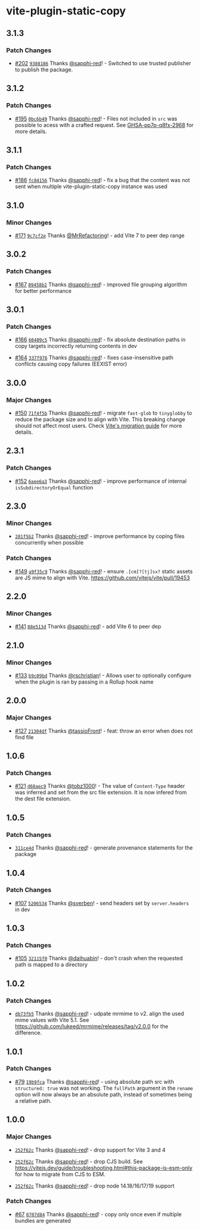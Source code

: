 # vite-plugin-static-copy

## 3.1.3

### Patch Changes

- [#202](https://github.com/sapphi-red/vite-plugin-static-copy/pull/202) [`9388186`](https://github.com/sapphi-red/vite-plugin-static-copy/commit/938818611347b7996ae8649d607390e587c549d9) Thanks [@sapphi-red](https://github.com/sapphi-red)! - Switched to use trusted publisher to publish the package.

## 3.1.2

### Patch Changes

- [#195](https://github.com/sapphi-red/vite-plugin-static-copy/pull/195) [`0bc6b49`](https://github.com/sapphi-red/vite-plugin-static-copy/commit/0bc6b49ed72b46eecfc9682045f4b46a19694969) Thanks [@sapphi-red](https://github.com/sapphi-red)! - Files not included in `src` was possible to acess with a crafted request. See [GHSA-pp7p-q8fx-2968](https://github.com/sapphi-red/vite-plugin-static-copy/security/advisories/GHSA-pp7p-q8fx-2968) for more details.

## 3.1.1

### Patch Changes

- [#186](https://github.com/sapphi-red/vite-plugin-static-copy/pull/186) [`fc84156`](https://github.com/sapphi-red/vite-plugin-static-copy/commit/fc84156418cd06f599a196c1d681f243c65c4f95) Thanks [@sapphi-red](https://github.com/sapphi-red)! - fix a bug that the content was not sent when multiple vite-plugin-static-copy instance was used

## 3.1.0

### Minor Changes

- [#171](https://github.com/sapphi-red/vite-plugin-static-copy/pull/171) [`9c7cf2e`](https://github.com/sapphi-red/vite-plugin-static-copy/commit/9c7cf2e9831e52c00d9789ee11c8f0db0ea1c330) Thanks [@MrRefactoring](https://github.com/MrRefactoring)! - add Vite 7 to peer dep range

## 3.0.2

### Patch Changes

- [#167](https://github.com/sapphi-red/vite-plugin-static-copy/pull/167) [`89458b2`](https://github.com/sapphi-red/vite-plugin-static-copy/commit/89458b2134a5aae93ce0322f3b2c0b7af4bc1be9) Thanks [@sapphi-red](https://github.com/sapphi-red)! - improved file grouping algorithm for better performance

## 3.0.1

### Patch Changes

- [#166](https://github.com/sapphi-red/vite-plugin-static-copy/pull/166) [`60409c5`](https://github.com/sapphi-red/vite-plugin-static-copy/commit/60409c55237399f5d37a417eaa124e8dfc1dfec7) Thanks [@sapphi-red](https://github.com/sapphi-red)! - fix absolute destination paths in copy targets incorrectly returning contents in dev

- [#164](https://github.com/sapphi-red/vite-plugin-static-copy/pull/164) [`337f976`](https://github.com/sapphi-red/vite-plugin-static-copy/commit/337f976af1eb089cb0296c661dccceb717b3383f) Thanks [@sapphi-red](https://github.com/sapphi-red)! - fixes case-insensitive path conflicts causing copy failures (EEXIST error)

## 3.0.0

### Major Changes

- [#150](https://github.com/sapphi-red/vite-plugin-static-copy/pull/150) [`71f4f5b`](https://github.com/sapphi-red/vite-plugin-static-copy/commit/71f4f5b5318e1a1c937e141c848f2ef1b0e79e5b) Thanks [@sapphi-red](https://github.com/sapphi-red)! - migrate `fast-glob` to `tinyglobby` to reduce the package size and to align with Vite. This breaking change should not affect most users. Check [Vite's migration guide](<https://v6.vite.dev/guide/migration.html#migration-from-v4:~:text=Range%20braces%20(%7B01..03%7D%20%E2%87%92%20%5B%2701%27%2C%20%2702%27%2C%20%2703%27%5D)%20and%20incremental%20braces%20(%7B2..8..2%7D%20%E2%87%92%20%5B%272%27%2C%20%274%27%2C%20%276%27%2C%20%278%27%5D)%20are%20no%20longer%20supported%20in%20globs.>) for more details.

## 2.3.1

### Patch Changes

- [#152](https://github.com/sapphi-red/vite-plugin-static-copy/pull/152) [`6aee6a3`](https://github.com/sapphi-red/vite-plugin-static-copy/commit/6aee6a3d8caf6d08bedeb4c97fb7580fd904b895) Thanks [@sapphi-red](https://github.com/sapphi-red)! - improve performance of internal `isSubdirectoryOrEqual` function

## 2.3.0

### Minor Changes

- [`281f5b2`](https://github.com/sapphi-red/vite-plugin-static-copy/commit/281f5b22aaa23a055af93553da8c84932ef31c41) Thanks [@sapphi-red](https://github.com/sapphi-red)! - improve performance by coping files concurrently when possible

### Patch Changes

- [#149](https://github.com/sapphi-red/vite-plugin-static-copy/pull/149) [`a9f35c9`](https://github.com/sapphi-red/vite-plugin-static-copy/commit/a9f35c9557b0ab710006c83418c3c982c2eb746e) Thanks [@sapphi-red](https://github.com/sapphi-red)! - ensure `.[cm]?[tj]sx?` static assets are JS mime to align with Vite. https://github.com/vitejs/vite/pull/19453

## 2.2.0

### Minor Changes

- [#141](https://github.com/sapphi-red/vite-plugin-static-copy/pull/141) [`88e513d`](https://github.com/sapphi-red/vite-plugin-static-copy/commit/88e513d37e7be5bc35c4f75737f1eabb230510a8) Thanks [@sapphi-red](https://github.com/sapphi-red)! - add Vite 6 to peer dep

## 2.1.0

### Minor Changes

- [#133](https://github.com/sapphi-red/vite-plugin-static-copy/pull/133) [`b9c09bd`](https://github.com/sapphi-red/vite-plugin-static-copy/commit/b9c09bd80d6706113bd4715c3cd68e6819e19f58) Thanks [@rschristian](https://github.com/rschristian)! - Allows user to optionally configure when the plugin is ran by passing in a Rollup hook name

## 2.0.0

### Major Changes

- [#127](https://github.com/sapphi-red/vite-plugin-static-copy/pull/127) [`21304df`](https://github.com/sapphi-red/vite-plugin-static-copy/commit/21304df03f6ad668d316653ee9d48c4fbc633bde) Thanks [@tassioFront](https://github.com/tassioFront)! - feat: throw an error when does not find file

## 1.0.6

### Patch Changes

- [#121](https://github.com/sapphi-red/vite-plugin-static-copy/pull/121) [`d68aec9`](https://github.com/sapphi-red/vite-plugin-static-copy/commit/d68aec950e58b16bac0f5621bf5d9636340109c8) Thanks [@tobz1000](https://github.com/tobz1000)! - The value of `Content-Type` header was inferred and set from the src file extension. It is now infered from the dest file extension.

## 1.0.5

### Patch Changes

- [`311ce4d`](https://github.com/sapphi-red/vite-plugin-static-copy/commit/311ce4d0c253402820d1fccb8d59a9e8a71ce967) Thanks [@sapphi-red](https://github.com/sapphi-red)! - generate provenance statements for the package

## 1.0.4

### Patch Changes

- [#107](https://github.com/sapphi-red/vite-plugin-static-copy/pull/107) [`5206534`](https://github.com/sapphi-red/vite-plugin-static-copy/commit/520653429a0aa2122feee9edbacc2195fd2624e4) Thanks [@sverben](https://github.com/sverben)! - send headers set by `server.headers` in dev

## 1.0.3

### Patch Changes

- [#105](https://github.com/sapphi-red/vite-plugin-static-copy/pull/105) [`32115f0`](https://github.com/sapphi-red/vite-plugin-static-copy/commit/32115f01abc98b9f128c427d1ffb4363860c5a95) Thanks [@daihuabin](https://github.com/daihuabin)! - don't crash when the requested path is mapped to a directory

## 1.0.2

### Patch Changes

- [`db73fb5`](https://github.com/sapphi-red/vite-plugin-static-copy/commit/db73fb50ed471b53cf6fd365443edd163a695e58) Thanks [@sapphi-red](https://github.com/sapphi-red)! - udpate mrmime to v2. align the used mime values with Vite 5.1. See https://github.com/lukeed/mrmime/releases/tag/v2.0.0 for the difference.

## 1.0.1

### Patch Changes

- [#79](https://github.com/sapphi-red/vite-plugin-static-copy/pull/79) [`19b9fca`](https://github.com/sapphi-red/vite-plugin-static-copy/commit/19b9fcade3a3a6b3249f27397a834d5a4c0321cb) Thanks [@sapphi-red](https://github.com/sapphi-red)! - using absolute path src with `structured: true` was not working. The `fullPath` argument in the `rename` option will now always be an absolute path, instead of sometimes being a relative path.

## 1.0.0

### Major Changes

- [`252f62c`](https://github.com/sapphi-red/vite-plugin-static-copy/commit/252f62ce6c3371367b4593b5c940371a88292021) Thanks [@sapphi-red](https://github.com/sapphi-red)! - drop support for Vite 3 and 4

- [`252f62c`](https://github.com/sapphi-red/vite-plugin-static-copy/commit/252f62ce6c3371367b4593b5c940371a88292021) Thanks [@sapphi-red](https://github.com/sapphi-red)! - drop CJS build. See https://vitejs.dev/guide/troubleshooting.html#this-package-is-esm-only for how to migrate from CJS to ESM.

- [`252f62c`](https://github.com/sapphi-red/vite-plugin-static-copy/commit/252f62ce6c3371367b4593b5c940371a88292021) Thanks [@sapphi-red](https://github.com/sapphi-red)! - drop node 14.18/16/17/19 support

### Patch Changes

- [#67](https://github.com/sapphi-red/vite-plugin-static-copy/pull/67) [`8707d84`](https://github.com/sapphi-red/vite-plugin-static-copy/commit/8707d84d478c3b183cf8639d27158aba9318a0c6) Thanks [@sapphi-red](https://github.com/sapphi-red)! - copy only once even if multiple bundles are generated
